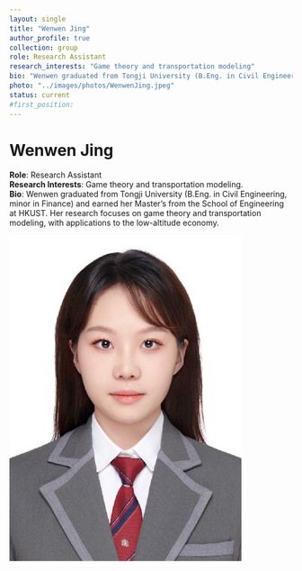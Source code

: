 ```yaml
---
layout: single
title: "Wenwen Jing"
author_profile: true
collection: group
role: Research Assistant
research_interests: "Game theory and transportation modeling"
bio: "Wenwen graduated from Tongji University (B.Eng. in Civil Engineering, minor in Finance) and earned her Master’s from the School of Engineering at HKUST. Her research focuses on game theory and transportation modeling, with applications to the low-altitude economy."
photo: "../images/photos/WenwenJing.jpeg"
status: current
#first_position:
---
```


# Wenwen Jing

**Role**: Research Assistant  
**Research Interests**: Game theory and transportation modeling.  
**Bio**: Wenwen graduated from Tongji University (B.Eng. in Civil Engineering, minor in Finance) and earned her Master’s from the School of Engineering at HKUST. Her research focuses on game theory and transportation modeling, with applications to the low-altitude economy.

![WenwenJing](../images/photos/WenwenJing.jpeg)
